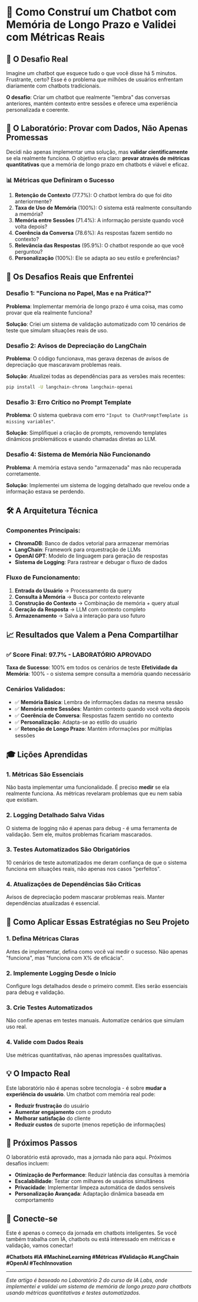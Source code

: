 # 🤖 Como Construí um Chatbot com Memória de Longo Prazo e Validei com Métricas Reais

## 🎯 O Desafio Real

Imagine um chatbot que esquece tudo o que você disse há 5 minutos. Frustrante, certo? Esse é o problema que milhões de usuários enfrentam diariamente com chatbots tradicionais.

**O desafio**: Criar um chatbot que realmente "lembra" das conversas anteriores, mantém contexto entre sessões e oferece uma experiência personalizada e coerente.

## 🧪 O Laboratório: Provar com Dados, Não Apenas Promessas

Decidi não apenas implementar uma solução, mas **validar cientificamente** se ela realmente funciona. O objetivo era claro: **provar através de métricas quantitativas** que a memória de longo prazo em chatbots é viável e eficaz.

### 📊 Métricas que Definiram o Sucesso

1. **Retenção de Contexto** (77.7%): O chatbot lembra do que foi dito anteriormente?
2. **Taxa de Uso de Memória** (100%): O sistema está realmente consultando a memória?
3. **Memória entre Sessões** (71.4%): A informação persiste quando você volta depois?
4. **Coerência da Conversa** (78.6%): As respostas fazem sentido no contexto?
5. **Relevância das Respostas** (95.9%): O chatbot responde ao que você perguntou?
6. **Personalização** (100%): Ele se adapta ao seu estilo e preferências?

## 🚧 Os Desafios Reais que Enfrentei

### Desafio 1: "Funciona no Papel, Mas e na Prática?"
**Problema**: Implementar memória de longo prazo é uma coisa, mas como provar que ela realmente funciona?

**Solução**: Criei um sistema de validação automatizado com 10 cenários de teste que simulam situações reais de uso.

### Desafio 2: Avisos de Depreciação do LangChain
**Problema**: O código funcionava, mas gerava dezenas de avisos de depreciação que mascaravam problemas reais.

**Solução**: Atualizei todas as dependências para as versões mais recentes:
```bash
pip install -U langchain-chroma langchain-openai
```

### Desafio 3: Erro Crítico no Prompt Template
**Problema**: O sistema quebrava com erro `"Input to ChatPromptTemplate is missing variables"`.

**Solução**: Simplifiquei a criação de prompts, removendo templates dinâmicos problemáticos e usando chamadas diretas ao LLM.

### Desafio 4: Sistema de Memória Não Funcionando
**Problema**: A memória estava sendo "armazenada" mas não recuperada corretamente.

**Solução**: Implementei um sistema de logging detalhado que revelou onde a informação estava se perdendo.

## 🛠️ A Arquitetura Técnica

### Componentes Principais:
- **ChromaDB**: Banco de dados vetorial para armazenar memórias
- **LangChain**: Framework para orquestração de LLMs
- **OpenAI GPT**: Modelo de linguagem para geração de respostas
- **Sistema de Logging**: Para rastrear e debugar o fluxo de dados

### Fluxo de Funcionamento:
1. **Entrada do Usuário** → Processamento da query
2. **Consulta à Memória** → Busca por contexto relevante
3. **Construção do Contexto** → Combinação de memória + query atual
4. **Geração da Resposta** → LLM com contexto completo
5. **Armazenamento** → Salva a interação para uso futuro

## 📈 Resultados que Valem a Pena Compartilhar

### ✅ Score Final: 97.7% - LABORATÓRIO APROVADO

**Taxa de Sucesso**: 100% em todos os cenários de teste
**Efetividade da Memória**: 100% - o sistema sempre consulta a memória quando necessário

### Cenários Validados:
- ✅ **Memória Básica**: Lembra de informações dadas na mesma sessão
- ✅ **Memória entre Sessões**: Mantém contexto quando você volta depois
- ✅ **Coerência de Conversa**: Respostas fazem sentido no contexto
- ✅ **Personalização**: Adapta-se ao estilo do usuário
- ✅ **Retenção de Longo Prazo**: Mantém informações por múltiplas sessões

## 🎓 Lições Aprendidas

### 1. Métricas São Essenciais
Não basta implementar uma funcionalidade. É preciso **medir** se ela realmente funciona. As métricas revelaram problemas que eu nem sabia que existiam.

### 2. Logging Detalhado Salva Vidas
O sistema de logging não é apenas para debug - é uma ferramenta de validação. Sem ele, muitos problemas ficariam mascarados.

### 3. Testes Automatizados São Obrigatórios
10 cenários de teste automatizados me deram confiança de que o sistema funciona em situações reais, não apenas nos casos "perfeitos".

### 4. Atualizações de Dependências São Críticas
Avisos de depreciação podem mascarar problemas reais. Manter dependências atualizadas é essencial.

## 🚀 Como Aplicar Essas Estratégias no Seu Projeto

### 1. Defina Métricas Claras
Antes de implementar, defina como você vai medir o sucesso. Não apenas "funciona", mas "funciona com X% de eficácia".

### 2. Implemente Logging Desde o Início
Configure logs detalhados desde o primeiro commit. Eles serão essenciais para debug e validação.

### 3. Crie Testes Automatizados
Não confie apenas em testes manuais. Automatize cenários que simulam uso real.

### 4. Valide com Dados Reais
Use métricas quantitativas, não apenas impressões qualitativas.

## 💡 O Impacto Real

Este laboratório não é apenas sobre tecnologia - é sobre **mudar a experiência do usuário**. Um chatbot com memória real pode:

- **Reduzir frustração** do usuário
- **Aumentar engajamento** com o produto
- **Melhorar satisfação** do cliente
- **Reduzir custos** de suporte (menos repetição de informações)

## 🔬 Próximos Passos

O laboratório está aprovado, mas a jornada não para aqui. Próximos desafios incluem:

- **Otimização de Performance**: Reduzir latência das consultas à memória
- **Escalabilidade**: Testar com milhares de usuários simultâneos
- **Privacidade**: Implementar limpeza automática de dados sensíveis
- **Personalização Avançada**: Adaptação dinâmica baseada em comportamento

## 🤝 Conecte-se

Este é apenas o começo da jornada em chatbots inteligentes. Se você também trabalha com IA, chatbots ou está interessado em métricas e validação, vamos conectar!

**#Chatbots #IA #MachineLearning #Métricas #Validação #LangChain #OpenAI #TechInnovation**

---

*Este artigo é baseado no Laboratório 2 do curso de IA Labs, onde implementei e validei um sistema de memória de longo prazo para chatbots usando métricas quantitativas e testes automatizados.* 